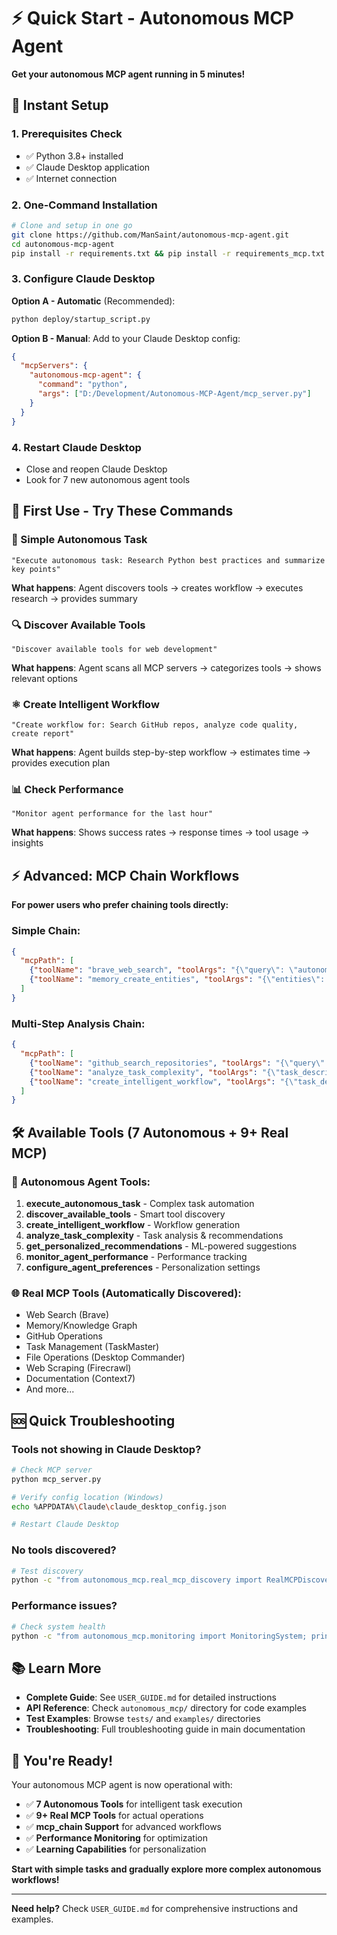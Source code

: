 # ⚡ Quick Start - Autonomous MCP Agent

**Get your autonomous MCP agent running in 5 minutes!**

## 🚀 **Instant Setup**

### 1. **Prerequisites Check**
- ✅ Python 3.8+ installed
- ✅ Claude Desktop application  
- ✅ Internet connection

### 2. **One-Command Installation**
```bash
# Clone and setup in one go
git clone https://github.com/ManSaint/autonomous-mcp-agent.git
cd autonomous-mcp-agent
pip install -r requirements.txt && pip install -r requirements_mcp.txt
```

### 3. **Configure Claude Desktop**
**Option A - Automatic** (Recommended):
```bash
python deploy/startup_script.py
```

**Option B - Manual**:
Add to your Claude Desktop config:
```json
{
  "mcpServers": {
    "autonomous-mcp-agent": {
      "command": "python", 
      "args": ["D:/Development/Autonomous-MCP-Agent/mcp_server.py"]
    }
  }
}
```

### 4. **Restart Claude Desktop**
- Close and reopen Claude Desktop
- Look for 7 new autonomous agent tools

## 🎯 **First Use - Try These Commands**

### **🤖 Simple Autonomous Task**
```
"Execute autonomous task: Research Python best practices and summarize key points"
```
**What happens**: Agent discovers tools → creates workflow → executes research → provides summary

### **🔍 Discover Available Tools**  
```
"Discover available tools for web development"
```
**What happens**: Agent scans all MCP servers → categorizes tools → shows relevant options

### **⚛️ Create Intelligent Workflow**
```
"Create workflow for: Search GitHub repos, analyze code quality, create report" 
```
**What happens**: Agent builds step-by-step workflow → estimates time → provides execution plan

### **📊 Check Performance**
```
"Monitor agent performance for the last hour"
```
**What happens**: Shows success rates → response times → tool usage → insights

## ⚡ **Advanced: MCP Chain Workflows**

**For power users who prefer chaining tools directly:**

### **Simple Chain**:
```json
{
  "mcpPath": [
    {"toolName": "brave_web_search", "toolArgs": "{\"query\": \"autonomous AI agents\"}"},
    {"toolName": "memory_create_entities", "toolArgs": "{\"entities\": [{\"name\": \"CHAIN_RESULT\", \"entityType\": \"research\"}]}", "inputPath": "$.results[0].title"}
  ]
}
```

### **Multi-Step Analysis Chain**:
```json
{
  "mcpPath": [
    {"toolName": "github_search_repositories", "toolArgs": "{\"query\": \"machine learning\"}"},
    {"toolName": "analyze_task_complexity", "toolArgs": "{\"task_description\": \"CHAIN_RESULT\", \"context\": {}}", "inputPath": "$.items[0].description"},
    {"toolName": "create_intelligent_workflow", "toolArgs": "{\"task_description\": \"CHAIN_RESULT\", \"context\": {}}", "inputPath": "$.recommended_approach"}
  ]
}
```

## 🛠️ **Available Tools (7 Autonomous + 9+ Real MCP)**

### **🤖 Autonomous Agent Tools**:
1. **execute_autonomous_task** - Complex task automation
2. **discover_available_tools** - Smart tool discovery  
3. **create_intelligent_workflow** - Workflow generation
4. **analyze_task_complexity** - Task analysis & recommendations
5. **get_personalized_recommendations** - ML-powered suggestions
6. **monitor_agent_performance** - Performance tracking
7. **configure_agent_preferences** - Personalization settings

### **🌐 Real MCP Tools** (Automatically Discovered):
- Web Search (Brave)
- Memory/Knowledge Graph
- GitHub Operations  
- Task Management (TaskMaster)
- File Operations (Desktop Commander)
- Web Scraping (Firecrawl)
- Documentation (Context7)
- And more...

## 🆘 **Quick Troubleshooting**

### **Tools not showing in Claude Desktop?**
```bash
# Check MCP server
python mcp_server.py

# Verify config location (Windows)
echo %APPDATA%\Claude\claude_desktop_config.json

# Restart Claude Desktop
```

### **No tools discovered?**
```bash
# Test discovery
python -c "from autonomous_mcp.real_mcp_discovery import RealMCPDiscovery; print(len(RealMCPDiscovery().discover_all_tools()))"
```

### **Performance issues?**
```bash
# Check system health
python -c "from autonomous_mcp.monitoring import MonitoringSystem; print(MonitoringSystem().check_system_health())"
```

## 📚 **Learn More**

- **Complete Guide**: See `USER_GUIDE.md` for detailed instructions
- **API Reference**: Check `autonomous_mcp/` directory for code examples  
- **Test Examples**: Browse `tests/` and `examples/` directories
- **Troubleshooting**: Full troubleshooting guide in main documentation

## 🎉 **You're Ready!**

Your autonomous MCP agent is now operational with:
- ✅ **7 Autonomous Tools** for intelligent task execution
- ✅ **9+ Real MCP Tools** for actual operations  
- ✅ **mcp_chain Support** for advanced workflows
- ✅ **Performance Monitoring** for optimization
- ✅ **Learning Capabilities** for personalization

**Start with simple tasks and gradually explore more complex autonomous workflows!**

---

**Need help?** Check `USER_GUIDE.md` for comprehensive instructions and examples.

